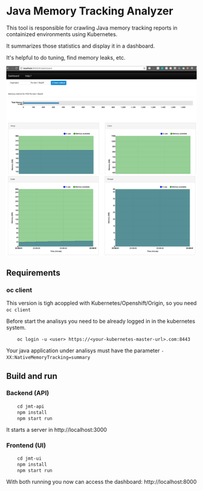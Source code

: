 # Java Memory Tracking Analyzer

This tool is responsible for crawling Java memory tracking reports in containized environments using Kubernetes. 

It summarizes those statistics and display it in a dashboard.

It's helpful to do tuning, find memory leaks, etc.

![Java Memory Tracking Dashboard](doc/dashboard.png)
![Java Memory Tracking Dashboard 2](doc/dashboard2.png)

## Requirements

### oc client

This version is tigh acoppled with Kubernetes/Openshift/Origin, so you need `oc client`

Before start the analisys you need to be already logged in in the kubernetes system.

```
    oc login -u <user> https://<your-kubernetes-master-url>.com:8443
```

Your java application under analisys must have the parameter `-XX:NativeMemoryTracking=summary` 

## Build and run

### Backend (API)

```
    cd jmt-api
    npm install
    npm start run 
```

It starts a server in http://localhost:3000

### Frontend (UI)

```
    cd jmt-ui
    npm install
    npm start run 
```

With both running you now can access the dashboard: http://localhost:8000

